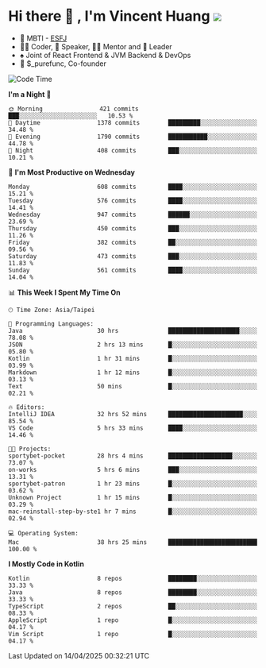 # Hi there 👋 , I'm Vincent Huang ![](https://komarev.com/ghpvc/?username=Jian-Min-Huang)
- 👀 MBTI - [ESFJ](https://www.16personalities.com/esfj-personality)
- 👨‍💻 Coder, 🎤 Speaker, 👨‍🏫 Mentor and 🚀 Leader
- ♠️ Joint of React Frontend & JVM Backend & DevOps
- 💼 $_purefunc, Co-founder

<!--START_SECTION:waka-->
![Code Time](http://img.shields.io/badge/Code%20Time-5%2C101%20hrs%2035%20mins-blue)

**I'm a Night 🦉** 

```text
🌞 Morning                421 commits         ███░░░░░░░░░░░░░░░░░░░░░░   10.53 % 
🌆 Daytime                1378 commits        █████████░░░░░░░░░░░░░░░░   34.48 % 
🌃 Evening                1790 commits        ███████████░░░░░░░░░░░░░░   44.78 % 
🌙 Night                  408 commits         ███░░░░░░░░░░░░░░░░░░░░░░   10.21 % 
```
📅 **I'm Most Productive on Wednesday** 

```text
Monday                   608 commits         ████░░░░░░░░░░░░░░░░░░░░░   15.21 % 
Tuesday                  576 commits         ████░░░░░░░░░░░░░░░░░░░░░   14.41 % 
Wednesday                947 commits         ██████░░░░░░░░░░░░░░░░░░░   23.69 % 
Thursday                 450 commits         ███░░░░░░░░░░░░░░░░░░░░░░   11.26 % 
Friday                   382 commits         ██░░░░░░░░░░░░░░░░░░░░░░░   09.56 % 
Saturday                 473 commits         ███░░░░░░░░░░░░░░░░░░░░░░   11.83 % 
Sunday                   561 commits         ████░░░░░░░░░░░░░░░░░░░░░   14.04 % 
```


📊 **This Week I Spent My Time On** 

```text
🕑︎ Time Zone: Asia/Taipei

💬 Programming Languages: 
Java                     30 hrs              ████████████████████░░░░░   78.08 % 
JSON                     2 hrs 13 mins       █░░░░░░░░░░░░░░░░░░░░░░░░   05.80 % 
Kotlin                   1 hr 31 mins        █░░░░░░░░░░░░░░░░░░░░░░░░   03.99 % 
Markdown                 1 hr 12 mins        █░░░░░░░░░░░░░░░░░░░░░░░░   03.13 % 
Text                     50 mins             █░░░░░░░░░░░░░░░░░░░░░░░░   02.21 % 

🔥 Editors: 
IntelliJ IDEA            32 hrs 52 mins      █████████████████████░░░░   85.54 % 
VS Code                  5 hrs 33 mins       ████░░░░░░░░░░░░░░░░░░░░░   14.46 % 

🐱‍💻 Projects: 
sportybet-pocket         28 hrs 4 mins       ██████████████████░░░░░░░   73.07 % 
on-works                 5 hrs 6 mins        ███░░░░░░░░░░░░░░░░░░░░░░   13.31 % 
sportybet-patron         1 hr 23 mins        █░░░░░░░░░░░░░░░░░░░░░░░░   03.62 % 
Unknown Project          1 hr 15 mins        █░░░░░░░░░░░░░░░░░░░░░░░░   03.29 % 
mac-reinstall-step-by-ste1 hr 7 mins         █░░░░░░░░░░░░░░░░░░░░░░░░   02.94 % 

💻 Operating System: 
Mac                      38 hrs 25 mins      █████████████████████████   100.00 % 
```

**I Mostly Code in Kotlin** 

```text
Kotlin                   8 repos             ████████░░░░░░░░░░░░░░░░░   33.33 % 
Java                     8 repos             ████████░░░░░░░░░░░░░░░░░   33.33 % 
TypeScript               2 repos             ██░░░░░░░░░░░░░░░░░░░░░░░   08.33 % 
AppleScript              1 repo              █░░░░░░░░░░░░░░░░░░░░░░░░   04.17 % 
Vim Script               1 repo              █░░░░░░░░░░░░░░░░░░░░░░░░   04.17 % 
```




 Last Updated on 14/04/2025 00:32:21 UTC
<!--END_SECTION:waka-->
